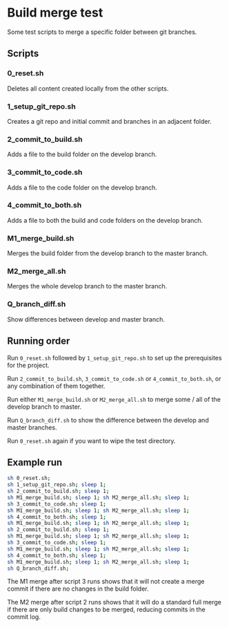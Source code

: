 # Build merge test

Some test scripts to merge a specific folder between git branches.

## Scripts

### 0_reset.sh

Deletes all content created locally from the other scripts.

### 1_setup_git_repo.sh

Creates a git repo and initial commit and branches in an adjacent folder.

### 2_commit_to_build.sh

Adds a file to the build folder on the develop branch.

### 3_commit_to_code.sh

Adds a file to the code folder on the develop branch.

### 4_commit_to_both.sh

Adds a file to both the build and code folders on the develop branch.

### M1_merge_build.sh

Merges the build folder from the develop branch to the master branch.

### M2_merge_all.sh

Merges the whole develop branch to the master branch.

### Q_branch_diff.sh

Show differences between develop and master branch.

## Running order

Run `0_reset.sh` followed by `1_setup_git_repo.sh` to set up the prerequisites for the project.

Run `2_commit_to_build.sh`, `3_commit_to_code.sh` or  `4_commit_to_both.sh`, or any combination of them together.

Run either `M1_merge_build.sh` or `M2_merge_all.sh` to merge some / all of the develop branch to master.

Run `Q_branch_diff.sh` to show the difference between the develop and master branches.

Run `0_reset.sh` again if you want to wipe the test directory.

## Example run

```bash
sh 0_reset.sh;
sh 1_setup_git_repo.sh; sleep 1;
sh 2_commit_to_build.sh; sleep 1;
sh M1_merge_build.sh; sleep 1; sh M2_merge_all.sh; sleep 1;
sh 3_commit_to_code.sh; sleep 1;
sh M1_merge_build.sh; sleep 1; sh M2_merge_all.sh; sleep 1;
sh 4_commit_to_both.sh; sleep 1;
sh M1_merge_build.sh; sleep 1; sh M2_merge_all.sh; sleep 1;
sh 2_commit_to_build.sh; sleep 1;
sh M1_merge_build.sh; sleep 1; sh M2_merge_all.sh; sleep 1;
sh 3_commit_to_code.sh; sleep 1;
sh M1_merge_build.sh; sleep 1; sh M2_merge_all.sh; sleep 1;
sh 4_commit_to_both.sh; sleep 1;
sh M1_merge_build.sh; sleep 1; sh M2_merge_all.sh; sleep 1;
sh Q_branch_diff.sh;
```

The M1 merge after script 3 runs shows that it will not create a merge commit if there are no changes in the build folder.

The M2 merge after script 2 runs shows that it will do a standard full merge if there are only build changes to be merged, reducing commits in the commit log.
